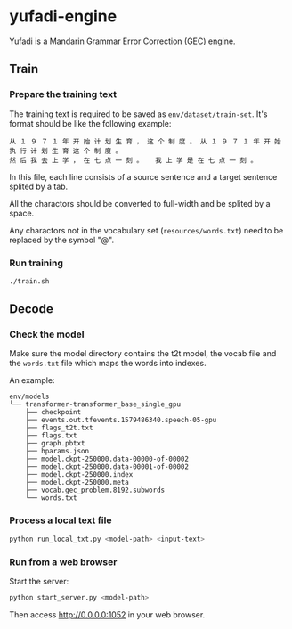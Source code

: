 # yufadi-engine

Yufadi is a Mandarin Grammar Error Correction (GEC) engine. 

## Train

### Prepare the training text

The training text is required to be saved as `env/dataset/train-set`. It's format should be like the following example:

```plain
从 １ ９ ７ １ 年 开 始 计 划 生 育 ， 这 个 制 度 。	从 １ ９ ７ １ 年 开 始 执 行 计 划 生 育 这 个 制 度 。
然 后 我 去 上 学 ， 在 七 点 一 刻 。	我 上 学 是 在 七 点 一 刻 。
```

In this file, each line consists of a source sentence and a target sentence splited by a tab. 

All the charactors should be converted to full-width and be splited by a space.

Any charactors not in the vocabulary set (`resources/words.txt`) need to be replaced by the symbol "@".

### Run training

```bash
./train.sh
```

## Decode

### Check the model
Make sure the model directory contains the t2t model,
the vocab file and the `words.txt` file which maps the words into indexes.

An example:
```plain
env/models
└── transformer-transformer_base_single_gpu
    ├── checkpoint
    ├── events.out.tfevents.1579486340.speech-05-gpu
    ├── flags_t2t.txt
    ├── flags.txt
    ├── graph.pbtxt
    ├── hparams.json
    ├── model.ckpt-250000.data-00000-of-00002
    ├── model.ckpt-250000.data-00001-of-00002
    ├── model.ckpt-250000.index
    ├── model.ckpt-250000.meta
    ├── vocab.gec_problem.8192.subwords
    └── words.txt
```

### Process a local text file
```bash
python run_local_txt.py <model-path> <input-text>
```

### Run from a web browser
Start the server:
```bash
python start_server.py <model-path>
```
Then access http://0.0.0.0:1052 in your web browser.
